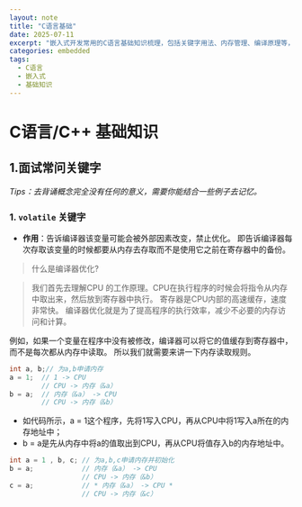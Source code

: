 ```yaml
---
layout: note
title: "C语言基础"
date: 2025-07-11
excerpt: "嵌入式开发常用的C语言基础知识梳理，包括关键字用法、内存管理、编译原理等，助力面试与实际项目开发。"
categories: embedded
tags:
  - C语言
  - 嵌入式
  - 基础知识
---
```


# C语言/C++ 基础知识

## 1.面试常问关键字
*Tips：去背诵概念完全没有任何的意义，需要你能结合一些例子去记忆。*

### 1. `volatile` 关键字

- **作用**：告诉编译器该变量可能会被外部因素改变，禁止优化。
即告诉编译器每次存取该变量的时候都要从内存去存取而不是使用它之前在寄存器中的备份。

> 什么是编译器优化?

>我们首先去理解CPU 的工作原理。CPU在执行程序的时候会将指令从内存中取出来，然后放到寄存器中执行。
寄存器是CPU内部的高速缓存，速度非常快。
编译器优化就是为了提高程序的执行效率，减少不必要的内存访问和计算。
>

例如，如果一个变量在程序中没有被修改，编译器可以将它的值缓存到寄存器中，而不是每次都从内存中读取。
所以我们就需要来讲一下内存读取规则。


```cpp
int a, b;// 为a,b申请内存
a = 1;  // 1 -> CPU 
		// CPU -> 内存（&a）
b = a;  // 内存（&a） -> CPU
		// CPU -> 内存（&b）
```

 - 如代码所示，a = 1这个程序，先将1写入CPU，再从CPU中将1写入a所在的内存地址中；
  - b = a是先从内存中将a的值取出到CPU，再从CPU将值存入b的内存地址中。

```cpp
int a = 1 , b, c; // 为a,b,c申请内存并初始化
b = a;            // 内存（&a） -> CPU
                  // CPU -> 内存（&b）
c = a;            // * 内存（&a） -> CPU *
                  // CPU -> 内存（&c）
```